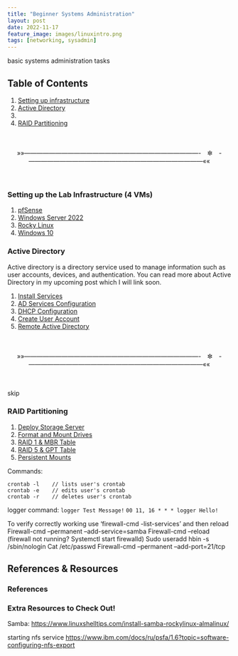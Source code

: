 ```yaml
---
title: "Beginner Systems Administration"
layout: post
date: 2022-11-17
feature_image: images/linuxintro.png
tags: [networking, sysadmin]
---
```


basic systems administration tasks

<!--more-->

## Table of Contents
1. [Setting up infrastructure](#setting-up-the-lab-infrastructure)
2. [Active Directory](#active-directory)
3. 
4. [RAID Partitioning](#raid-partitioning)

<br>
<br>
<div align="center">»»————————————————————————————-　✼　-————————————————————————————««</div>
<br>
<br>

### Setting up the Lab Infrastructure (4 VMs)

1. [pfSense](#pfsense)
2. [Windows Server 2022](#windows-server-2022)
3. [Rocky Linux](#rocky-linux)
4. [Windows 10](#windows-10)

### Active Directory

Active directory is a directory service used to manage information such as user accounts, devices, and authentication. You can read more about Active Directory in my upcoming post which I will link soon.

1. [Install Services](#installing-services)
2. [AD Services Configuration](#ad-services-configuration)
3. [DHCP Configuration](#dhcp-configuration)
4. [Create User Account](#create-user-account)
5. [Remote Active Directory](#remote-active-directory)

<br>
<br>
<div align="center">»»————————————————————————————-　✼　-————————————————————————————««</div>
<br>
<br>

skip

### RAID Partitioning

1. [Deploy Storage Server](#deploy-a-storage-server)
2. [Format and Mount Drives](#format-and-mount-drives)
3. [RAID 1 & MBR Table](#raid-1-&-mbr-partition-table)
4. [RAID 5 & GPT Table](#raid-5-&-gpt-partition-table)
5. [Persistent Mounts](#persistent-mount)



Commands: 
```
crontab -l    // lists user's crontab
crontab -e    // edits user's crontab
crontab -r    // deletes user's crontab
```

logger command: 
`logger Test Message!`
`00 11, 16 * * * logger Hello!`






To verify correctly working use ‘firewall-cmd -list-services’ and then reload 
Firewall-cmd –permanent –add-service=samba
Firewall-cmd –reload (firewall not running? Systemctl start firewalld)
Sudo useradd hbin -s /sbin/nologin 
	Cat /etc/passwd
Firewall-cmd –permanent –add-port=21/tcp


## References & Resources
### References


### Extra Resources to Check Out!



Samba: https://www.linuxshelltips.com/install-samba-rockylinux-almalinux/

starting nfs service https://www.ibm.com/docs/ru/psfa/1.6?topic=software-configuring-nfs-export
